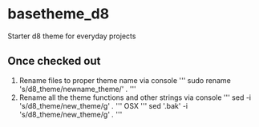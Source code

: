 # basetheme_d8
Starter d8 theme for everyday projects

## Once checked out
1. Rename files to proper theme name via console
'''
sudo rename 's/d8_theme/newname_theme/' *.*
'''
2. Rename all the theme functions and other strings via console
'''
sed -i 's/d8_theme/new_theme/g' *.*
'''
OSX
'''
sed '.bak' -i 's/d8_theme/new_theme/g' *.*
'''

